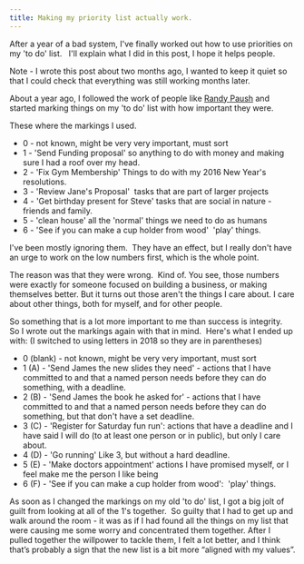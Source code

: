```yaml
---
title: Making my priority list actually work.
---
```

After a year of a bad system, I've finally worked out how to use priorities on my 'to do' list.   I'll explain what I did in this post, I hope it helps people.

Note - I wrote this post about two months ago, I wanted to keep it quiet so that I could check that everything was still working months later.

About a year ago, I followed the work of people like [Randy Paush](https://www.youtube.com/watch?v=oTugjssqOT0) and started marking things on my 'to do' list with how important they were.

These where the markings I used.

  * 0 - not known, might be very very important, must sort
  * 1 - 'Send Funding proposal' so anything to do with money and making sure I had a roof over my head.
  * 2 - 'Fix Gym Membership' Things to do with my 2016 New Year's resolutions.
  * 3 - 'Review Jane's Proposal'  tasks that are part of larger projects
  * 4 - 'Get birthday present for Steve' tasks that are social in nature - friends and family.
  * 5 - 'clean house' all the 'normal' things we need to do as humans
  * 6 - 'See if you can make a cup holder from wood'  'play' things.

I've been mostly ignoring them.  They have an effect, but I really don't have an urge to work on the low numbers first, which is the whole point.

The reason was that they were wrong.  Kind of. You see, those numbers were exactly for someone focused on building a business, or making themselves better. But it turns out those aren't the things I care about. I care about other things, both for myself, and for other people.

So something that is a lot more important to me than success is integrity.  So I wrote out the markings again with that in mind.  Here's what I ended up with: (I switched to using letters in 2018 so they are in parentheses)

  * 0 (blank) - not known, might be very very important, must sort
  * 1 (A) - 'Send James the new slides they need' - actions that I have committed to and that a named person needs before they can do something, with a deadline.
  * 2 (B) - 'Send James the book he asked for' - actions that I have committed to and that a named person needs before they can do something, but that don't have a set deadline.
  * 3 (C) - 'Register for Saturday fun run': actions that have a deadline and I have said I will do (to at least one person or in public), but only I care about.
  * 4 (D) - 'Go running' Like 3, but without a hard deadline.
  * 5 (E) - 'Make doctors appointment' actions I have promised myself, or I feel make me the person I like being
  * 6 (F) - 'See if you can make a cup holder from wood':  'play' things.


As soon as I changed the markings on my old 'to do' list, I got a big jolt of guilt from looking at all of the 1's together.  So guilty that I had to get up and walk around the room - it was as if I had found all the things on my list that were causing me some worry and concentrated them together. After I pulled together the willpower to tackle them, I felt a lot better, and I think that’s probably a sign that the new list is a bit more “aligned with my values”.
